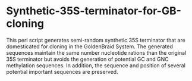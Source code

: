 # Synthetic-35S-terminator-for-GB-cloning
This perl script generates semi-random synthetic 35S terminator that are domesticated for cloning in the GoldenBraid System. The generated sequences maintain the same number nucleotide rations than the original 35S terminator but avoids the generation of potential GC and GNC methylation sequences. In addition, the sequence and position of several potential important sequences are preserved.
